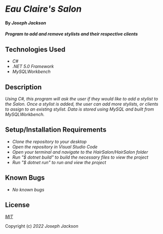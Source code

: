 # _Eau Claire's Salon_
 
#### By _**Joseph Jackson**_
 
#### _Program to add and remove stylists and their respective clients_
 
## Technologies Used
 
* _C#_
* _.NET 5.0 Framework_
* _MySQLWorkbench_

 
## Description
 
_Using C#, this program will ask the user if they would like to add a stylist to the Salon. Once a stylist is added, the user can add more stylists, or clients to assign to an existing stylist. Data is stored using MySQL and built from MySQLWorkbench._

 
## Setup/Installation Requirements


* _Clone the repository to your desktop_
* _Open the repository in Visual Studio Code_
* _Open your terminal and navigate to the HairSalon/HairSalon folder_
* _Run "$ dotnet build" to build the necessary files to view the project_
* _Run "$ dotnet run" to run and view the project_
 
## Known Bugs
 
* _No known bugs_

## License

_[MIT](https://en.wikipedia.org/wiki/MIT_License)_ 

Copyright (c) _2022_ _Joseph Jackson_